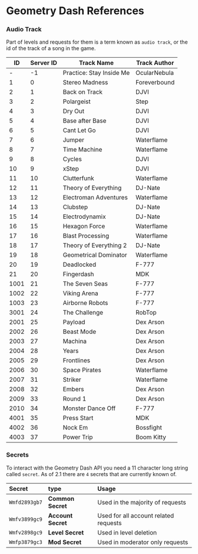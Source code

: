 # Geometry Dash References

### Audio Track

Part of levels and requests for them is a term known as `audio track`, or the id of the track of a song in the game.

|  ID  | Server ID |       Track Name         | Track Author |
|------|-----------|--------------------------|--------------|
| -    | -1        | Practice: Stay Inside Me | OcularNebula |
| 1    | 0         | Stereo Madness           | Foreverbound |
| 2    | 1         | Back on Track            | DJVI         |
| 3    | 2         | Polargeist               | Step         |
| 4    | 3         | Dry Out                  | DJVI         |
| 5    | 4         | Base after Base          | DJVI         |
| 6    | 5         | Cant Let Go              | DJVI         |
| 7    | 6         | Jumper                   | Waterflame   |
| 8    | 7         | Time Machine             | Waterflame   |
| 9    | 8         | Cycles                   | DJVI         |
| 10   | 9         | xStep                    | DJVI         |
| 11   | 10        | Clutterfunk              | Waterflame   |
| 12   | 11        | Theory of Everything     | DJ-Nate      |
| 13   | 12        | Electroman Adventures    | Waterflame   |
| 14   | 13        | Clubstep                 | DJ-Nate      |
| 15   | 14        | Electrodynamix           | DJ-Nate      |
| 16   | 15        | Hexagon Force            | Waterflame   |
| 17   | 16        | Blast Processing         | Waterflame   |
| 18   | 17        | Theory of Everything 2   | DJ-Nate      |
| 19   | 18        | Geometrical Dominator    | Waterflame   |
| 20   | 19        | Deadlocked               | F-777        |
| 21   | 20        | Fingerdash               | MDK          |
| 1001 | 21        | The Seven Seas           | F-777        |
| 1002 | 22        | Viking Arena             | F-777        |
| 1003 | 23        | Airborne Robots          | F-777        |
| 3001 | 24        | The Challenge            | RobTop       |
| 2001 | 25        | Payload                  | Dex Arson    |
| 2002 | 26        | Beast Mode               | Dex Arson    |
| 2003 | 27        | Machina                  | Dex Arson    |
| 2004 | 28        | Years                    | Dex Arson    |
| 2005 | 29        | Frontlines               | Dex Arson    |
| 2006 | 30        | Space Pirates            | Waterflame   |
| 2007 | 31        | Striker                  | Waterflame   |
| 2008 | 32        | Embers                   | Dex Arson    |
| 2009 | 33        | Round 1                  | Dex Arson    |
| 2010 | 34        | Monster Dance Off        | F-777        |
| 4001 | 35        | Press Start              | MDK          |
| 4002 | 36        | Nock Em                  | Bossfight    |
| 4003 | 37        | Power Trip               | Boom Kitty   |

### Secrets

To interact with the Geometry Dash API you need a 11 character long string called `secret`. As of 2.1 there are `4` secrets that are currently known of.

| Secret | type | Usage |
|:-------|:-----|:------|
| `Wmfd2893gb7` | **Common Secret** | Used in the majority of requests |
| `Wmfv3899gc9` | **Account Secret** | Used for all account related requests |
| `Wmfv2898gc9` | **Level Secret** | Used in level deletion |
| `Wmfp3879gc3` | **Mod Secret** | Used in moderator only requests |

